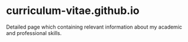 # curriculum-vitae.github.io
 Detailed page which containing relevant information about my academic and professional skills.
